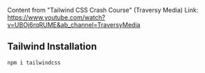 Content from "Tailwind CSS Crash Course" (Traversy Media)
Link: https://www.youtube.com/watch?v=UBOj6rqRUME&ab_channel=TraversyMedia

## Tailwind Installation
```shell
npm i tailwindcss
```
